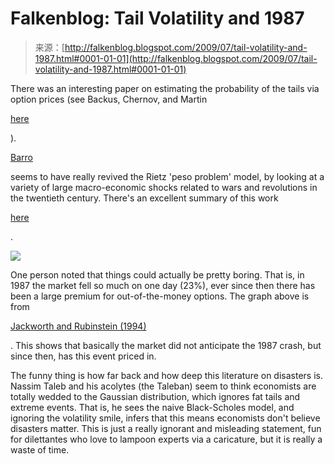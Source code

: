 <!--yml
category: 未分类
date: 2024-05-12 21:54:53
-->

# Falkenblog: Tail Volatility and 1987

> 来源：[http://falkenblog.blogspot.com/2009/07/tail-volatility-and-1987.html#0001-01-01](http://falkenblog.blogspot.com/2009/07/tail-volatility-and-1987.html#0001-01-01)

There was an interesting paper on estimating the probability of the tails via option prices (see Backus, Chernov, and Martin

[here](http://pages.stern.nyu.edu/~dbackus/GE_asset_pricing/disasters/BCM_disasters_latest.pdf)

).

[Barro](http://www.nber.org/papers/w13940)

seems to have really revived the Rietz 'peso problem' model, by looking at a variety of large macro-economic shocks related to wars and revolutions in the twentieth century. There's an excellent summary of this work

[here](http://neweconomist.blogs.com/new_economist/2005/09/new_research_on.html)

.

[![](img/3fc3412b42265faf9ee698413e29b7e8.png)](https://blogger.googleusercontent.com/img/b/R29vZ2xl/AVvXsEhTOmAp0v_wuqxkSpoxC1ijRRH_2rZl_31OYvN5JTCo0stgTVTZ4f36CF7EgntucoCeTue_ElK6pUq8rnqcEKd9A0ro1yc6U2v7J0z6KeCrN3m2UVUtjS08S0px8O_sUIOt7A_ozA/s1600-h/skew.png)

One person noted that things could actually be pretty boring. That is, in 1987 the market fell so much on one day (23%), ever since then there has been a large premium for out-of-the-money options. The graph above is from

[Jackworth and Rubinstein (1994)](http://papers.ssrn.com/sol3/papers.cfm?abstract_id=7849)

. This shows that basically the market did not anticipate the 1987 crash, but since then, has this event priced in.

The funny thing is how far back and how deep this literature on disasters is. Nassim Taleb and his acolytes (the Taleban) seem to think economists are totally wedded to the Gaussian distribution, which ignores fat tails and extreme events. That is, he sees the naive Black-Scholes model, and ignoring the volatility smile, infers that this means economists don't believe disasters matter. This is just a really ignorant and misleading statement, fun for dilettantes who love to lampoon experts via a caricature, but it is really a waste of time.